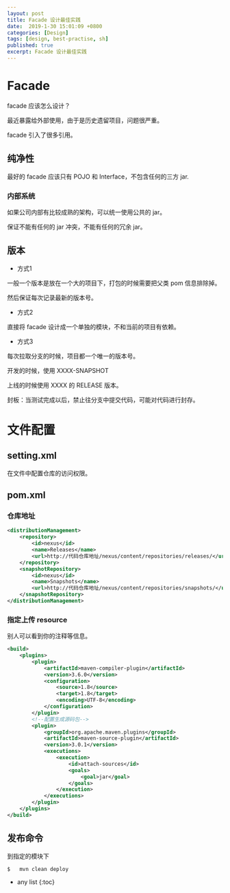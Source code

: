 ```yaml
---
layout: post
title: Facade 设计最佳实践
date:  2019-1-30 15:01:09 +0800
categories: [Design]
tags: [design, best-practise, sh]
published: true
excerpt: Facade 设计最佳实践
---
```


# Facade 

facade 应该怎么设计？

最近暴露给外部使用，由于是历史遗留项目，问题很严重。

facade 引入了很多引用。

## 纯净性

最好的 facade 应该只有 POJO 和 Interface，不包含任何的三方 jar.

### 内部系统

如果公司内部有比较成熟的架构，可以统一使用公共的 jar。

保证不能有任何的 jar 冲突，不能有任何的冗余 jar。

## 版本

- 方式1

一般一个版本是放在一个大的项目下，打包的时候需要把父类 pom 信息排除掉。

然后保证每次记录最新的版本号。

- 方式2

直接将 facade 设计成一个单独的模块，不和当前的项目有依赖。

- 方式3

每次拉取分支的时候，项目都一个唯一的版本号。

开发的时候，使用 XXXX-SNAPSHOT

上线的时候使用 XXXX 的 RELEASE 版本。

封板：当测试完成以后，禁止往分支中提交代码，可能对代码进行封存。

# 文件配置

## setting.xml

在文件中配置仓库的访问权限。

## pom.xml

### 仓库地址

```xml
<distributionManagement>
    <repository>
        <id>nexus</id>
        <name>Releases</name>
        <url>http://代码仓库地址/nexus/content/repositories/releases/</url>
    </repository>
    <snapshotRepository>
        <id>nexus</id>
        <name>Snapshots</name>
        <url>http://代码仓库地址/nexus/content/repositories/snapshots/</url>
    </snapshotRepository>
</distributionManagement>
```

### 指定上传 resource 

别人可以看到你的注释等信息。

```xml
<build>
    <plugins>
        <plugin>
            <artifactId>maven-compiler-plugin</artifactId>
            <version>3.6.0</version>
            <configuration>
                <source>1.8</source>
                <target>1.8</target>
                <encoding>UTF-8</encoding>
            </configuration>
        </plugin>
        <!--配置生成源码包-->
        <plugin>
            <groupId>org.apache.maven.plugins</groupId>
            <artifactId>maven-source-plugin</artifactId>
            <version>3.0.1</version>
            <executions>
                <execution>
                    <id>attach-sources</id>
                    <goals>
                        <goal>jar</goal>
                    </goals>
                </execution>
            </executions>
        </plugin>
    </plugins>
</build>
```

## 发布命令

到指定的模块下

```
$   mvn clean deploy
```

* any list
{:toc}